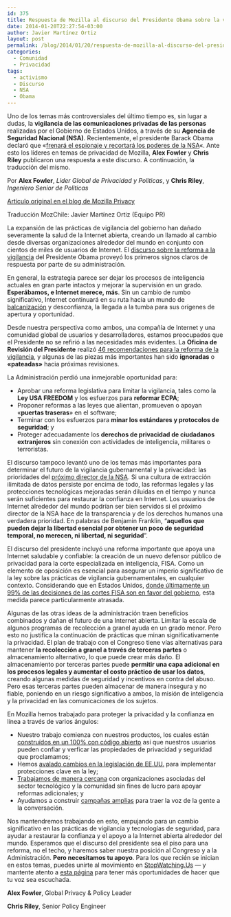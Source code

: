 ```yaml
---
id: 375
title: Respuesta de Mozilla al discurso del Presidente Obama sobre la vigilancia
date: 2014-01-20T22:27:54-03:00
author: Javier Martínez Ortiz
layout: post
permalink: /blog/2014/01/20/respuesta-de-mozilla-al-discurso-del-presidente-obama-sobre-la-vigilancia/
categories:
  - Comunidad
  - Privacidad
tags:
  - activismo
  - Discurso
  - NSA
  - Obama
---
```

Uno de los temas más controversiales del último tiempo es, sin lugar a dudas, la **vigilancia de las comunicaciones privadas de las personas** realizadas por el Gobierno de Estados Unidos, a través de su **Agencia de Seguridad Nacional (NSA)**. Recientemente, el presidente Barack Obama declaró que «<a href="https://www.biobiochile.cl/2014/01/17/obama-promete-frenar-espionaje-a-paises-aliados-y-recorta-poderes-de-agencia-de-seguridad-nacional.shtml" target="_blank">frenará el espionaje y recortará los poderes de la NSA</a>«. Ante esto los líderes en temas de privacidad de Mozilla, **Alex Fowler** y **Chris Riley** publicaron una respuesta a este discurso. A continuación, la traducción del mismo.

Por **Alex Fowler**, _Lider Global de Privacidad y Políticas_, y **Chris Riley**, _Ingeniero Senior de Politicas_

<a href="https://blog.mozilla.org/privacy/2014/01/17/response-to-president-obamas-speech-on-surveillance/" hreflang="en">Artículo original en el blog de Mozilla Privacy</a>

Traducción MozChile: Javier Martínez Ortiz (Equipo PR)

<!--more-->

La expansión de las prácticas de vigilancia del gobierno han dañado severamente la salud de la Internet abierta, creando un llamado al cambio desde diversas organizaciones alrededor del mundo en conjunto con cientos de miles de usuarios de Internet. El [discurso sobre la reforma a la vigilancia](https://www.washingtonpost.com/politics/in-speech-obama-to-call-for-restructuring-of-nsas-surveillance-program/2014/01/17/e9d5a8ba-7f6e-11e3-95c6-0a7aa80874bc_story.html) del Presidente Obama proveyó los primeros signos claros de respuesta por parte de su administración.

En general, la estrategia parece ser dejar los procesos de inteligencia actuales en gran parte intactos y mejorar la supervisión en un grado. **Esperábamos, e Internet merece, más**. Sin un cambio de rumbo significativo, Internet continuará en su ruta hacia un mundo de <a href="https://es.wikipedia.org/wiki/Balcanizaci%C3%B3n" target="_blank">balcanización</a> y desconfianza, la llegada a la tumba para sus orígenes de apertura y oportunidad.

Desde nuestra perspectiva como ambos, una compañía de Internet y una comunidad global de usuarios y desarrolladores, estamos preocupados que el Presidente no se refirió a las necesidades más evidentes. La **Oficina de Revisión del Presidente** realizó [46 recomendaciones para la reforma de la vigilancia](https://www.washingtonpost.com/world/national-security/nsa-shouldnt-keep-phone-database-review-board-recommends/2013/12/18/f44fe7c0-67fd-11e3-a0b9-249bbb34602c_story.html?hpid=z1), y algunas de las piezas más importantes han sido **ignoradas** o **«pateadas»** hacia próximas revisiones.

La Administración perdió una inmejorable oportunidad para:

  * Aprobar una reforma legislativa para limitar la vigilancia, tales como la **Ley USA FREEDOM** y los esfuerzos para **reformar ECPA**;
  * Proponer reformas a las leyes que alientan, promueven o apoyan «**puertas traseras**» en el software;
  * Terminar con los esfuerzos para **minar los estándares y protocolos de seguridad**; y
  * Proteger adecuadamente los **derechos de privacidad de ciudadanos extranjeros** sin conexión con actividades de inteligencia, militares o terroristas.

El discurso tampoco levantó uno de los temas más importantes para determinar el futuro de la vigilancia gubernamental y la privacidad: las prioridades del [próximo director de la NSA](https://www.usatoday.com/story/news/politics/2013/10/17/nsa-director-alexander-steps-down-in-2014/3002985/). Si una cultura de extracción ilimitada de datos persiste por encima de todo, las reformas legales y las protecciones tecnológicas mejoradas serán diluidas en el tiempo y nunca serán suficientes para restaurar la confianza en Internet. Los usuarios de Internet alrededor del mundo podrían ser bien servidos si el próximo director de la NSA hace de la transparencia y de los derechos humanos una verdadera prioridad. En palabras de Benjamin Franklin, “**aquellos que pueden dejar la libertad esencial por obtener un poco de seguridad temporal, no merecen, ni libertad, ni seguridad**”.

El discurso del presidente incluyó una reforma importante que apoya una Internet saludable y confiable: la creación de un nuevo defensor público de privacidad para la corte especializada en inteligencia, FISA. Como un elemento de oposición es esencial para asegurar un imperio significativo de la ley sobre las prácticas de vigilancia gubernamentales, en cualquier contexto. Considerando que en Estados Unidos, [donde últimamente un 99% de las decisiones de las cortes FISA son en favor del gobierno](http://www.npr.org/blogs/thetwo-way/2013/10/15/234840282/fisa-court-we-approve-99-percent-of-wiretap-applications), esta medida parece particularmente atrasada.

Algunas de las otras ideas de la administración traen beneficios combinados y dañan el futuro de una Internet abierta. Limitar la escala de algunos programas de recolección a granel ayuda en un grado menor. Pero esto no justifica la continuación de prácticas que minan significativamente la privacidad. El plan de trabajo con el Congreso tiene vías alternativas para mantener **la recolección a granel a través de terceras partes** o almacenamiento alternativo, lo que puede crear más daño. El almacenamiento por terceras partes puede **permitir una capa adicional en los procesos legales y aumentar el costo práctico de usar los datos**, creando algunas medidas de seguridad y incentivos en contra del abuso. Pero esas terceras partes pueden almacenar de manera insegura y no fiable, poniendo en un riesgo significativo a ambos, la misión de inteligencia y la privacidad en las comunicaciones de los sujetos.

En Mozilla hemos trabajado para proteger la privacidad y la confianza en línea a través de varios ángulos:

  * Nuestro trabajo comienza con nuestros productos, los cuales están [construídos en un 100% con código abierto](https://brendaneich.com/2014/01/trust-but-verify/) así que nuestros usuarios pueden confiar y verficar las propiedades de privacidad y seguridad que proclamamos;
  * Hemos [avalado cambios en la legislación de EE.UU.](https://blog.mozilla.org/blog/2013/10/29/the-freedom-act-will-help-rebuild-user-trust-in-the-internet/) para implementar protecciones clave en la ley;
  * [Trabajamos de manera cercana](https://blog.mozilla.org/blog/2013/07/18/the-internet-sector-calls-for-greater-transparency-in-requests-for-user-data/) con organizaciones asociadas del sector tecnológico y la comunidad sin fines de lucro para apoyar reformas adicionales; y
  * Ayudamos a construir [campañas amplias](https://blog.mozilla.org/blog/2013/06/11/stopwatching-us-mozilla-launches-massive-campaign-on-digital-surveillance/) para traer la voz de la gente a la conversación.

Nos mantendremos trabajando en esto, empujando para un cambio significativo en las prácticas de vigilancia y tecnologías de seguridad, para ayudar a restaurar la confianza y el apoyo a la Internet abierta alrededor del mundo. Esperamos que el discurso del presidente sea el piso para una reforma, no el techo, y haremos saber nuestra posición al Congreso y a la Administración. **Pero necesitamos tu apoyo**. Para los que recién se inician en estos temas, puedes unirte al movimiento en [StopWatching.Us](https://stopwatching.us) — y mantente atento a <a href="https://blog.mozilla.org/privacy/" target="_blank">esta página</a> para tener más oportunidades de hacer que tu voz sea escuchada.

**Alex Fowler**, Global Privacy & Policy Leader

**Chris Riley**, Senior Policy Engineer